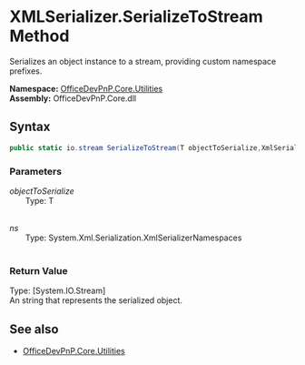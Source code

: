 # XMLSerializer.SerializeToStream Method  
Serializes an object instance to a stream, providing custom namespace prefixes.  

**Namespace:** [OfficeDevPnP.Core.Utilities](OfficeDevPnP.Core.Utilities.md)  
**Assembly:** OfficeDevPnP.Core.dll  
## Syntax
```C#
public static io.stream SerializeToStream(T objectToSerialize,XmlSerializerNamespaces ns)
```
### Parameters
*objectToSerialize*  
&emsp;&emsp;Type: T  
&emsp;&emsp;  
  
*ns*  
&emsp;&emsp;Type: System.Xml.Serialization.XmlSerializerNamespaces  
&emsp;&emsp;  
  
### Return Value
Type: [System.IO.Stream]  
An string that represents the serialized object.

## See also
- [OfficeDevPnP.Core.Utilities](OfficeDevPnP.Core.Utilities.md)
